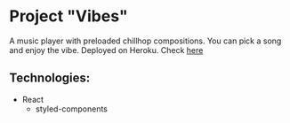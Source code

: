 # Project "Vibes"

A music player with preloaded chillhop compositions. You can pick a song and enjoy the vibe.
Deployed on Heroku. Check [here](https://vibes-music.netlify.app/)

## Technologies:


- React
  - styled-components
